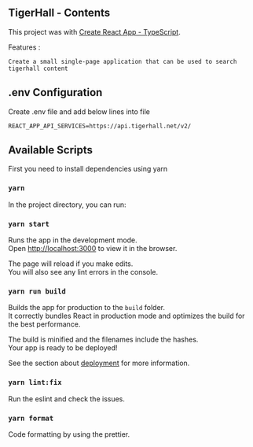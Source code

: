 ## TigerHall - Contents

This project was with [Create React App - TypeScript](https://create-react-app.dev/docs/getting-started/#creating-a-typescript-app).

Features :

```
Create a small single-page application that can be used to search tigerhall content
```

## .env Configuration

Create .env file and add below lines into file

```
REACT_APP_API_SERVICES=https://api.tigerhall.net/v2/
```

## Available Scripts

First you need to install dependencies using yarn

### `yarn`

In the project directory, you can run:

### `yarn start`

Runs the app in the development mode.<br>
Open [http://localhost:3000](http://localhost:3000) to view it in the browser.

The page will reload if you make edits.<br>
You will also see any lint errors in the console.

### `yarn run build`

Builds the app for production to the `build` folder.<br>
It correctly bundles React in production mode and optimizes the build for the best performance.

The build is minified and the filenames include the hashes.<br>
Your app is ready to be deployed!

See the section about [deployment](https://facebook.github.io/create-react-app/docs/deployment) for more information.

### `yarn lint:fix`

Run the eslint and check the issues.

### `yarn format`

Code formatting by using the prettier.


